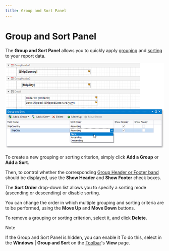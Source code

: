 ```yaml
---
title: Group and Sort Panel
---
```

# Group and Sort Panel
The **Group and Sort Panel** allows you to quickly apply [grouping](../../shape-report-data/group-and-sort-data/group-data.md) and [sorting](../../shape-report-data/group-and-sort-data/sort-data.md) to your report data.

![eurd-win-group-and-sort-panel](../../../../../images/eurd-win-group-and-sort-panel.png)

To create a new grouping or sorting criterion, simply click **Add a Group** or **Add a Sort**.

Then, to control whether the corresponding [Group Header or Footer band](../../introduction-to-banded-reports.md) should be displayed, use the **Show Header** and **Show Footer** check boxes.

The **Sort Order** drop-down list allows you to specify a sorting mode (ascending or descending) or disable sorting.

You can change the order in which multiple grouping and sorting criteria are to be performed, using the **Move Up** and **Move Down** buttons.

To remove a grouping or sorting criterion, select it, and click **Delete**.

> [!NOTE]
> If the Group and Sort Panel is hidden, you can enable it To do this, select  in the **Windows** | **Group and Sort** on the [Toolbar](../toolbar.md)'s **View** page.